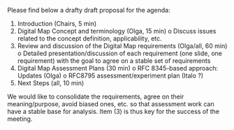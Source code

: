 Please find below a drafty draft proposal for the agenda:

1.	Introduction (Chairs, 5 min)
2.	Digital Map Concept and terminology (Olga, 15 min) 
o	Discuss issues related to the concept definition, applicability, etc.
3.	Review and discussion of the Digital Map requirements (Olga/all, 60 min) 
o	Detailed presentation/discussion of each requirement (one slide, one requirement) with the goal to agree on a stable set of requirements
4.	Digital Map Assessment Plans (30 min) 
o	RFC 8345-based approach: Updates (Olga)
o	RFC8795 assessment/experiment plan (Italo ?)
5.	Next Steps (all, 10 min)

We would like to consolidate the requirements, agree on their meaning/purpose, avoid biased ones, etc. so that assessment work can have a stable base for analysis. Item (3) is thus key for the success of the meeting.
